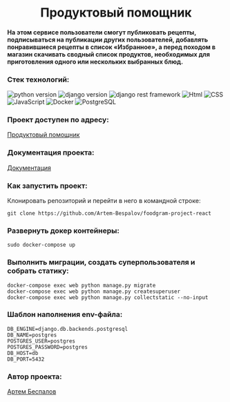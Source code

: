 <h1 align="center">Продуктовый помощник</h1>

<h4>На этом сервисе пользователи смогут публиковать рецепты, подписываться на публикации других пользователей, добавлять понравившиеся рецепты в список «Избранное», а перед походом в магазин скачивать сводный список продуктов, необходимых для приготовления одного или нескольких выбранных блюд.</h4>

### Стек технологий:
![python version](https://img.shields.io/badge/Python-3.7.9-green)
![django version](https://img.shields.io/badge/Django-3.2-green)
![django rest framework](https://img.shields.io/badge/DjangoRestFramework-3.12.4-green)
![Html](https://img.shields.io/badge/HTML-green)
![CSS](https://img.shields.io/badge/CSS-green)
![JavaScript](https://img.shields.io/badge/JavaScript-green)
![Docker](https://img.shields.io/badge/Docker-green)
![PostgreSQL](https://img.shields.io/badge/PostgreSQL-green)

### Проект доступен по адресу:
<a href="http://62.84.119.176/recipes">Продуктовый помощник</a>

### Документация проекта:
<a href="http://62.84.119.176/api/docs/">Документация</a>

### Как запустить проект:

Клонировать репозиторий и перейти в него в командной строке:

```
git clone https://github.com/Artem-Bespalov/foodgram-project-react
```
### Развернуть докер контейнеры:
```
sudo docker-compose up
```

### Выполнить миграции, создать суперпользователя и собрать статику:
```
docker-compose exec web python manage.py migrate
docker-compose exec web python manage.py createsuperuser
docker-compose exec web python manage.py collectstatic --no-input
```

### Шаблон наполнения env-файла:

```
DB_ENGINE=django.db.backends.postgresql
DB_NAME=postgres
POSTGRES_USER=postgres
POSTGRES_PASSWORD=postgres
DB_HOST=db
DB_PORT=5432
```
### Автор проекта:
<a href="https://github.com/Artem-Bespalov">Артем Беспалов</a>
